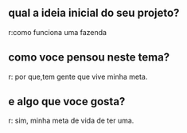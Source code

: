 ## qual a ideia inicial do seu projeto?
r:como funciona uma fazenda
## como voce pensou neste tema?
r: por que,tem gente que vive minha meta.
## e algo que voce gosta?
r: sim, minha meta de vida de ter uma.



















